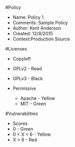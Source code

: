 #Policy
 - Name: Policy 1
 - Comments: Sample Policy
 - Author: Kent Anderson
 - Created: 12/8/2015
 - Context:Production Source

#Licenses
 - Copyleft
  - GPLv2 - Read
  - GPLv3 - Black

- Permissive
  - Apache - Yellow
  - MIT - Green
    
#Vulnerabilities
 - Scores
  - 0 - Green
  - 0 < X < 6 - Yellow
  - X > 6 - Red
